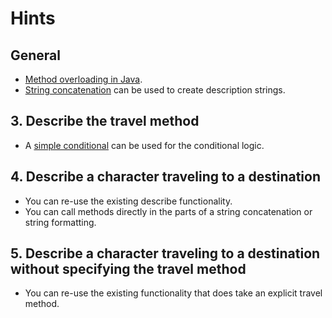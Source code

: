 # Hints

## General

- [Method overloading in Java][method-overloading].
- [String concatenation][string-concatenation] can be used to create description strings.

## 3. Describe the travel method

- A [simple conditional][if-statement] can be used for the conditional logic.

## 4. Describe a character traveling to a destination

- You can re-use the existing describe functionality.
- You can call methods directly in the parts of a string concatenation or string formatting.

## 5. Describe a character traveling to a destination without specifying the travel method

- You can re-use the existing functionality that does take an explicit travel method.

[string-concatenation]: https://docs.oracle.com/javase/8/docs/api/java/lang/String.html#concat-java.lang.String-

[method-overloading]: https://docs.oracle.com/javase/tutorial/java/javaOO/methods.html#overloading

[if-statement]: https://docs.oracle.com/javase/tutorial/java/nutsandbolts/if.html
